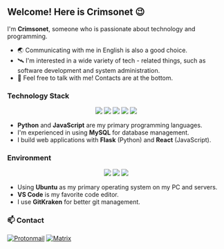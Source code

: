 ## Welcome! Here is Crimsonet 😉

I'm **Crimsonet**, someone who is passionate about technology and programming.

- 🌏 Communicating with me in English is also a good choice.
- 🛰 I'm interested in a wide variety of tech - related things, such as software development and system administration.
- 📮 Feel free to talk with me! Contacts are at the bottom.

### Technology Stack

<div align="center">
  <img src="https://img.shields.io/badge/Python-3776AB?style=for-the-badge&logo=python&logoColor=white" />
  <img src="https://img.shields.io/badge/JavaScript-F7DF1E?style=for-the-badge&logo=javascript&logoColor=black" />
  <img src="https://img.shields.io/badge/MySQL-4479A1?style=for-the-badge&logo=mysql&logoColor=white" />
  <img src="https://img.shields.io/badge/Flask-000000?style=for-the-badge&logo=flask&logoColor=white" />
  <img src="https://img.shields.io/badge/React-61DAFB?style=for-the-badge&logo=react&logoColor=black" />
</div>

- **Python** and **JavaScript** are my primary programming languages.
- I'm experienced in using **MySQL** for database management.
- I build web applications with **Flask** (Python) and **React** (JavaScript).

### Environment

<div align="center">
  <a href="https://ubuntu.com/"><img src="https://img.shields.io/badge/Ubuntu-E95420?style=for-the-badge&logo=ubuntu&logoColor=white" /></a>
  <a href="https://code.visualstudio.com/"><img src="https://img.shields.io/badge/VS_Code-0078D4?style=for-the-badge&logo=visual%20studio%20code&logoColor=white" /></a>
  <a href="https://www.gitkraken.com/"><img src="https://img.shields.io/badge/GitKraken-FF7C00?style=for-the-badge&logo=gitkraken&logoColor=white" /></a>
</div>

- Using **Ubuntu** as my primary operating system on my PC and servers.
- **VS Code** is my favorite code editor.
- I use **GitKraken** for better git management.

### 📫 Contact

[![Protonmail](https://img.shields.io/badge/Crimsonet@outlook.com-ffffff?style=for-the-badge&logo=protonmail&logoColor=000000)](Crimsonet@proton.me)
[![Matrix](https://img.shields.io/badge/crimsonet@github.com-ffffff?style=for-the-badge&logo=GitHub&logoColor=000000)](https://github.com/Crimsonet)

